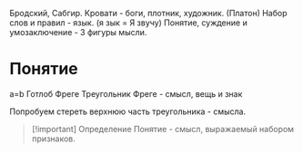 Бродский, Сабгир.
Кровати - боги, плотник, художник. (Платон)
Набор слов и правил - язык. (я зык = Я звучу)
Понятие, суждение и умозаключение - 3 фигуры мысли. 
# Понятие

a=b
Готлоб Фреге
Треугольник Фреге - смысл, вещь и знак

Попробуем стереть верхнюю часть треугольника - смысла.


> [!important] Определение
> Понятие - смысл, выражаемый набором признаков.

